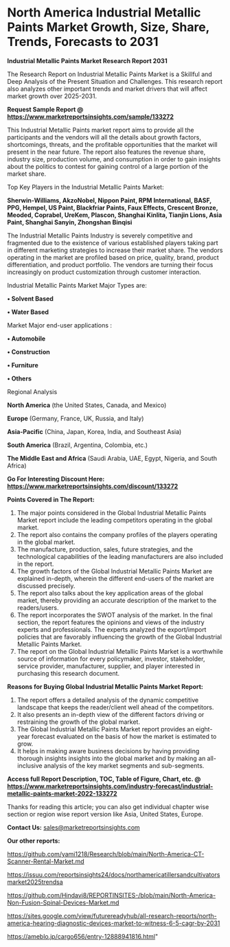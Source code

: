 # North America Industrial Metallic Paints Market Growth, Size, Share, Trends, Forecasts to 2031

<strong>Industrial Metallic Paints Market Research Report 2031</strong>

The Research Report on Industrial Metallic Paints Market is a Skillful and Deep Analysis of the Present Situation and Challenges. This research report also analyzes other important trends and market drivers that will affect market growth over 2025-2031.

<strong>Request Sample Report @ <a href=https://www.marketreportsinsights.com/sample/133272>https://www.marketreportsinsights.com/sample/133272</a></strong>

This Industrial Metallic Paints market report aims to provide all the participants and the vendors will all the details about growth factors, shortcomings, threats, and the profitable opportunities that the market will present in the near future. The report also features the revenue share, industry size, production volume, and consumption in order to gain insights about the politics to contest for gaining control of a large portion of the market share.

Top Key Players in the Industrial Metallic Paints Market:

<strong>Sherwin-Williams, AkzoNobel, Nippon Paint, RPM International, BASF, PPG, Hempel, US Paint, Blackfriar Paints, Faux Effects, Crescent Bronze, Meoded, Coprabel, UreKem, Plascon, Shanghai Kinlita, Tianjin Lions, Asia Paint, Shanghai Sanyin, Zhongshan Binqisi</strong>

The Industrial Metallic Paints Industry is severely competitive and fragmented due to the existence of various established players taking part in different marketing strategies to increase their market share. The vendors operating in the market are profiled based on price, quality, brand, product differentiation, and product portfolio. The vendors are turning their focus increasingly on product customization through customer interaction.

Industrial Metallic Paints Market Major Types are:

<strong>• Solvent Based

• Water Based</strong>

Market Major end-user applications :

<strong>• Automobile

• Construction

• Furniture

• Others</strong>

Regional Analysis

</u><strong><b>North America</b></strong> (the United States, Canada, and Mexico)

<strong><b>Europe </b></strong>(Germany, France, UK, Russia, and Italy)

<strong><b>Asia-Pacific</b></strong> (China, Japan, Korea, India, and Southeast Asia)

<strong><b>South America</b></strong> (Brazil, Argentina, Colombia, etc.)

<strong><b>The Middle East and Africa</b></strong> (Saudi Arabia, UAE, Egypt, Nigeria, and South Africa)

<strong>Go For Interesting Discount Here: <a href=https://www.marketreportsinsights.com/discount/133272>https://www.marketreportsinsights.com/discount/133272</a></strong>

<strong>Points Covered in The Report:</strong>
<ol>
  <li>The major points considered in the Global Industrial Metallic Paints Market report include the leading competitors operating in the global market.</li>
  <li>The report also contains the company profiles of the players operating in the global market.</li>
  <li>The manufacture, production, sales, future strategies, and the technological capabilities of the leading manufacturers are also included in the report.</li>
  <li>The growth factors of the Global Industrial Metallic Paints Market are explained in-depth, wherein the different end-users of the market are discussed precisely.</li>
  <li>The report also talks about the key application areas of the global market, thereby providing an accurate description of the market to the readers/users.</li>
  <li>The report incorporates the SWOT analysis of the market. In the final section, the report features the opinions and views of the industry experts and professionals. The experts analyzed the export/import policies that are favorably influencing the growth of the Global Industrial Metallic Paints Market.</li>
  <li>The report on the Global Industrial Metallic Paints Market is a worthwhile source of information for every policymaker, investor, stakeholder, service provider, manufacturer, supplier, and player interested in purchasing this research document.</li>
</ol>
<strong>Reasons for Buying Global Industrial Metallic Paints Market Report:</strong>

<ol>
  <li>The report offers a detailed analysis of the dynamic competitive landscape that keeps the reader/client well ahead of the competitors.</li>
  <li>It also presents an in-depth view of the different factors driving or restraining the growth of the global market.</li>
  <li>The Global Industrial Metallic Paints Market report provides an eight-year forecast evaluated on the basis of how the market is estimated to grow.</li>
  <li>It helps in making aware business decisions by having providing thorough insights insights into the global market and by making an all-inclusive analysis of the key market segments and sub-segments.</li>
</ol>
<strong>Access full Report Description, TOC, Table of Figure, Chart, etc. @ <a href=https://www.marketreportsinsights.com/industry-forecast/industrial-metallic-paints-market-2022-133272>https://www.marketreportsinsights.com/industry-forecast/industrial-metallic-paints-market-2022-133272</a></strong>


Thanks for reading this article; you can also get individual chapter wise section or region wise report version like Asia, United States, Europe.

<strong>Contact Us:</strong>
sales@marketreportsinsights.com

<strong>Our other reports:</strong>

<a href=https://github.com/yami1218/Research/blob/main/North-America-CT-Scanner-Rental-Market.md>https://github.com/yami1218/Research/blob/main/North-America-CT-Scanner-Rental-Market.md</a>

<a href=https://issuu.com/reportsinsights24/docs/northamericatillersandcultivatorsmarket2025trendsa>https://issuu.com/reportsinsights24/docs/northamericatillersandcultivatorsmarket2025trendsa</a>

<a href=https://github.com/Hindavi8/REPORTINSITES-/blob/main/North-America-Non-Fusion-Spinal-Devices-Market.md>https://github.com/Hindavi8/REPORTINSITES-/blob/main/North-America-Non-Fusion-Spinal-Devices-Market.md</a>

<a href=https://sites.google.com/view/futurereadyhub/all-research-reports/north-america-hearing-diagnostic-devices-market-to-witness-6-5-cagr-by-2031>https://sites.google.com/view/futurereadyhub/all-research-reports/north-america-hearing-diagnostic-devices-market-to-witness-6-5-cagr-by-2031</a>

<a href=https://ameblo.jp/cargo656/entry-12888941816.html>https://ameblo.jp/cargo656/entry-12888941816.html</a>"

